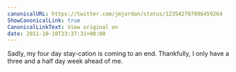 ```yaml
---
canonicalURL: https://twitter.com/jmjordan/status/123542707896459264
ShowCanonicalLink: true
CanonicalLinkText: View original on
date: 2011-10-10T23:37:31+00:00
---
```

Sadly, my four day stay-cation is coming to an end. Thankfully, I only have a three and a half day week ahead of me.